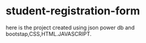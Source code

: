 # student-registration-form
here is the project created using json power db and bootstap,CSS,HTML.JAVASCRIPT.
